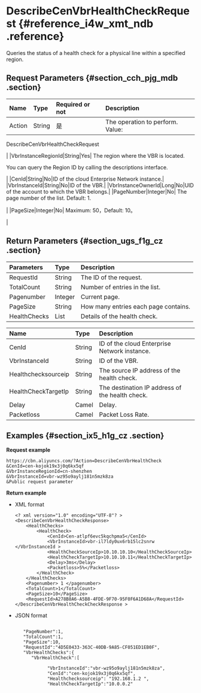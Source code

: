 # DescribeCenVbrHealthCheckRequest {#reference_i4w_xmt_ndb .reference}

Queries the status of a health check for a physical line within a specified region.

## Request Parameters {#section_cch_pjg_mdb .section}

|Name|Type|Required or not|Description|
|:---|:---|:--------------|:----------|
|Action|String|是| The operation to perform. Value:

 DescribeCenVbrHealthCheckRequest

 |
|VbrInstanceRegionId|String|Yes| The region where the VBR is located.

 You can query the Region ID by calling the descriptions interface.

 |
|CenId|String|No|ID of the cloud Enterprise Network instance.|
|VbrInstanceId|String|No|ID of the VBR.|
|VbrInstanceOwnerId|Long|No|UID of the account to which the VBR belongs.|
|PageNumber|Integer|No| The page number of the list. Default: 1.

 |
|PageSize|Integer|No| Maximum: 50，Default: 10。

 |

## Return Parameters {#section_ugs_f1g_cz .section}

|Parameters|Type|Description|
|:---------|:---|:----------|
|RequestId|String|The ID of the request.|
|TotalCount|String|Number of entries in the list.|
|Pagenumber|Integer|Current page.|
|PageSize|String|How many entries each page contains.|
|HealthChecks|List|Details of the health check.|

|Name|Type|Description|
|:---|:---|:----------|
|CenId|String|ID of the cloud Enterprise Network instance.|
|VbrInstanceId|String|ID of the VBR.|
|Healthchecksourceip|String|The source IP address of the health check.|
|HealthCheckTargetIp|String|The destination IP address of the health check.|
|Delay|Camel|Delay.|
|Packetloss|Camel|Packet Loss Rate.|

## Examples {#section_ix5_h1g_cz .section}

**Request example**

``` {#createVPCpub}
https://cbn.aliyuncs.com/?Action=DescribeCenVbrHealthCheck
&CenId=cen-kojok19x3j0q6kx5qf
&VbrInstanceRegionId=cn-shenzhen
&VbrInstanceId=vbr-wz95o9aylj181n5mzk8za
&Public request parameter
```

**Return example**

-   XML format

    ```
    <? xml version="1.0" encoding="UTF-8"? >
    <DescribeCenVbrHealthCheckResponse>
        <HealthChecks>
            <HealthCheck>
                <CenId>Cen-atlpf6evc5kqchpma5</CenId>
                <VbrInstanceId>vbr-il7ldy0ux6rb15lc2snrw </VbrInstanceId >
                <HealthCheckSourceIp>10.10.10.10</HealthCheckSourceIp>
                <HealthCheckTargetIp>10.10.10.11</HealthCheckTargetIp>
                <Delay>3ms</Delay>
                <Packetloss>5%</Packetloss>
            </HealthCheck>
        </HealthChecks>
        <Pagenumber> 1 </pagenumber>
        <TotalCount>1</TotalCount>
        <PageSize>10</PageSize>
        <RequestId>A278B8A6-A5B8-4FDE-9F70-95F0F6A1D68A</RequestId>
    </DescribeCenVbrHealthCheckCheckResponse >
    ```

-   JSON format

    ```
    
       "PageNumber":1,
       "TotalCount":1,
       "PageSize":10,
       "RequestId":"4D5E0433-363C-40DB-9A85-CF051ED1EB0F",
       "VbrHealthChecks":{
          "VbrHealthCheck":[
             
                "VbrInstanceId":"vbr-wz95o9aylj181n5mzk8za",
                "CenId":"cen-kojok19x3j0q6kx5qf",
                "Healthchecksourceip": "192.168.1.2 ",
                "HealthCheckTargetIp":"10.0.0.2"
             
          
       
    
    ```


